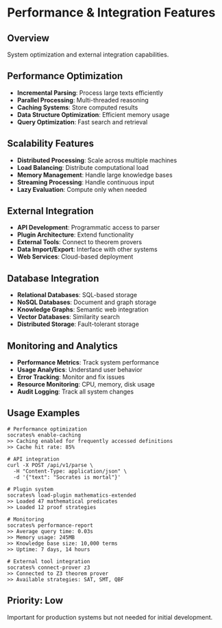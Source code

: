 # Performance & Integration Features

## Overview
System optimization and external integration capabilities.

## Performance Optimization
- **Incremental Parsing**: Process large texts efficiently
- **Parallel Processing**: Multi-threaded reasoning
- **Caching Systems**: Store computed results
- **Data Structure Optimization**: Efficient memory usage
- **Query Optimization**: Fast search and retrieval

## Scalability Features
- **Distributed Processing**: Scale across multiple machines
- **Load Balancing**: Distribute computational load
- **Memory Management**: Handle large knowledge bases
- **Streaming Processing**: Handle continuous input
- **Lazy Evaluation**: Compute only when needed

## External Integration
- **API Development**: Programmatic access to parser
- **Plugin Architecture**: Extend functionality
- **External Tools**: Connect to theorem provers
- **Data Import/Export**: Interface with other systems
- **Web Services**: Cloud-based deployment

## Database Integration
- **Relational Databases**: SQL-based storage
- **NoSQL Databases**: Document and graph storage
- **Knowledge Graphs**: Semantic web integration
- **Vector Databases**: Similarity search
- **Distributed Storage**: Fault-tolerant storage

## Monitoring and Analytics
- **Performance Metrics**: Track system performance
- **Usage Analytics**: Understand user behavior
- **Error Tracking**: Monitor and fix issues
- **Resource Monitoring**: CPU, memory, disk usage
- **Audit Logging**: Track all system changes

## Usage Examples
```
# Performance optimization
socrates% enable-caching
>> Caching enabled for frequently accessed definitions
>> Cache hit rate: 85%

# API integration
curl -X POST /api/v1/parse \
  -H "Content-Type: application/json" \
  -d '{"text": "Socrates is mortal"}'

# Plugin system
socrates% load-plugin mathematics-extended
>> Loaded 47 mathematical predicates
>> Loaded 12 proof strategies

# Monitoring
socrates% performance-report
>> Average query time: 0.03s
>> Memory usage: 245MB
>> Knowledge base size: 10,000 terms
>> Uptime: 7 days, 14 hours

# External tool integration
socrates% connect-prover z3
>> Connected to Z3 theorem prover
>> Available strategies: SAT, SMT, QBF
```

## Priority: Low
Important for production systems but not needed for initial development.